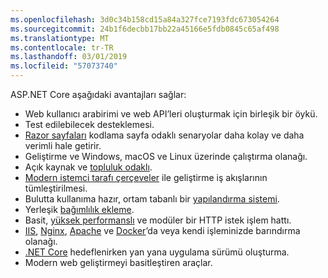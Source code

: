 ```yaml
---
ms.openlocfilehash: 3d0c34b158cd15a84a327fce7193fdc673054264
ms.sourcegitcommit: 24b1f6decbb17bb22a45166e5fdb0845c65af498
ms.translationtype: MT
ms.contentlocale: tr-TR
ms.lasthandoff: 03/01/2019
ms.locfileid: "57073740"
---
```

ASP.NET Core aşağıdaki avantajları sağlar:

* Web kullanıcı arabirimi ve web API’leri oluşturmak için birleşik bir öykü.
* Test edilebilecek desteklemesi.
* [Razor sayfaları](xref:razor-pages/index) kodlama sayfa odaklı senaryolar daha kolay ve daha verimli hale getirir.
* Geliştirme ve Windows, macOS ve Linux üzerinde çalıştırma olanağı.
* Açık kaynak ve [topluluk odaklı](https://live.asp.net/).
* [Modern istemci tarafı çerçeveler](xref:razor-components/index) ile geliştirme iş akışlarının tümleştirilmesi.
* Bulutta kullanıma hazır, ortam tabanlı bir [yapılandırma sistemi](xref:fundamentals/configuration/index).
* Yerleşik [bağımlılık ekleme](xref:fundamentals/dependency-injection).
* Basit, [yüksek performanslı](https://github.com/aspnet/benchmarks) ve modüler bir HTTP istek işlem hattı.
* [IIS](xref:host-and-deploy/iis/index), [Nginx](xref:host-and-deploy/linux-nginx), [Apache](xref:host-and-deploy/linux-apache) ve [Docker](xref:host-and-deploy/docker/index)’da veya kendi işleminizde barındırma olanağı.
* [.NET Core](/dotnet/articles/standard/choosing-core-framework-server) hedeflenirken yan yana uygulama sürümü oluşturma.
* Modern web geliştirmeyi basitleştiren araçlar.
